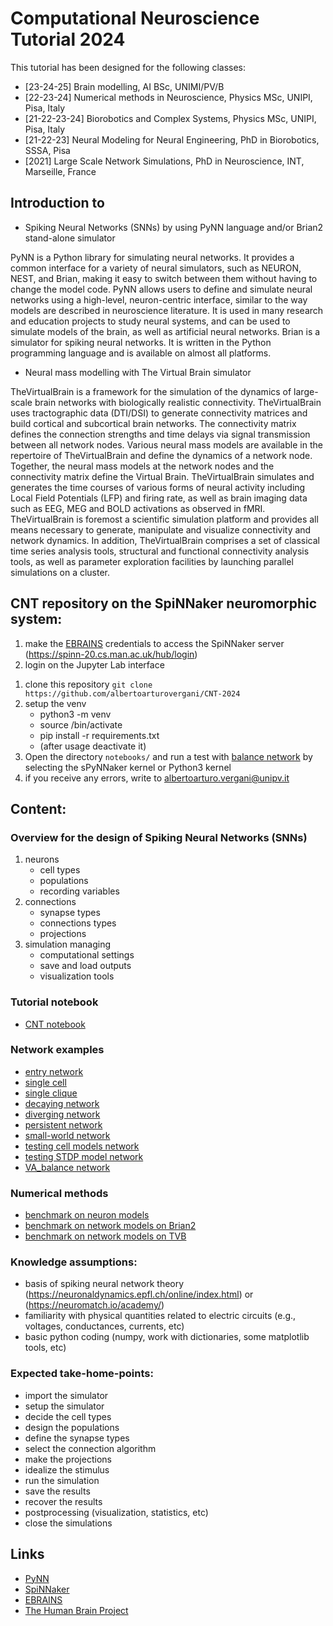 # Computational Neuroscience Tutorial 2024
This tutorial has been designed for the following classes:

- [23-24-25] Brain modelling, AI BSc, UNIMI/PV/B
- [22-23-24] Numerical methods in Neuroscience, Physics MSc, UNIPI, Pisa, Italy
- [21-22-23-24] Biorobotics and Complex Systems, Physics MSc, UNIPI, Pisa, Italy
- [21-22-23] Neural Modeling for Neural Engineering, PhD in Biorobotics, SSSA, Pisa
- [2021] Large Scale Network Simulations, PhD in Neuroscience, INT, Marseille, France

## Introduction to

- Spiking Neural Networks (SNNs) by using PyNN language and/or Brian2 stand-alone simulator

PyNN is a Python library for simulating neural networks. It provides a common interface for a variety of neural simulators, such as NEURON, NEST, and Brian, making it easy to switch between them without having to change the model code. PyNN allows users to define and simulate neural networks using a high-level, neuron-centric interface, similar to the way models are described in neuroscience literature. It is used in many research and education projects to study neural systems, and can be used to simulate models of the brain, as well as artificial neural networks. Brian is a simulator for spiking neural networks. It is written in the Python programming language and is available on almost all platforms. 

- Neural mass modelling with The Virtual Brain simulator 

TheVirtualBrain is a framework for the simulation of the dynamics of large-scale brain networks with biologically realistic connectivity. TheVirtualBrain uses tractographic data (DTI/DSI) to generate connectivity matrices and build cortical and subcortical brain networks. The connectivity matrix defines the connection strengths and time delays via signal transmission between all network nodes. Various neural mass models are available in the repertoire of TheVirtualBrain and define the dynamics of a network node. Together, the neural mass models at the network nodes and the connectivity matrix define the Virtual Brain. TheVirtualBrain simulates and generates the time courses of various forms of neural activity including Local Field Potentials (LFP) and firing rate, as well as brain imaging data such as EEG, MEG and BOLD activations as observed in fMRI. TheVirtualBrain is foremost a scientific simulation platform and provides all means necessary to generate, manipulate and visualize connectivity and network dynamics. In addition, TheVirtualBrain comprises a set of classical time series analysis tools, structural and functional connectivity analysis tools, as well as parameter exploration facilities by launching parallel simulations on a cluster.

## CNT repository on the SpiNNaker neuromorphic system:

1. make the [EBRAINS](https://www.ebrains.eu/news-and-events/addressing-the-mental-health-crisis-with-personalised-treatment-the-launch-of-the-virtual-brain-twin-project?_cldee=z3bx-t-X2WwYH_Ns69VC9kWyaW8VAwaVjMyz-P_vECfCWAdUYljKJvU80RoorvbIqKFnJHI0gre1ubrl7O-BVA&recipientid=contact-48c6764f990ded1182e40022489c5256-e666155866e2475f9b116c5c1ab32fb0&esid=b2e9e86d-e4e2-ee11-904c-002248a43fb1) credentials to access the SpiNNaker server (https://spinn-20.cs.man.ac.uk/hub/login)
1. login on the Jupyter Lab interface

<!-- 1. install [brian2](https://brian2.readthedocs.io/en/stable/index.html) simulator `pip install brain2`
1. install [PyNN](http://neuralensemble.org/docs/PyNN/installation.html) module `pip install PyNN`
1. install [TVB](https://github.com/the-virtual-brain/tvb-root/tree/master) module `pip install tvb-library tvb-framework`-->

1. clone this repository `git clone https://github.com/albertoarturovergani/CNT-2024`
1. setup the venv
    - python3 -m venv <name>
    - source <name>/bin/activate
    - pip install -r requirements.txt
    - (after usage deactivate it)
1. Open the directory `notebooks/` and run a test with [balance network](notebooks/intro/paper_balance-network.ipynb) by selecting the sPyNNaker kernel or Python3 kernel
1. if you receive any errors, write to albertoarturo.vergani@unipv.it

## Content:

### Overview for the design of Spiking Neural Networks (SNNs)

1. neurons
    - cell types
    - populations
    - recording variables
1. connections
    - synapse types
    - connections types
    - projections
3. simulation managing
    - computational settings
    - save and load outputs
    - visualization tools

### Tutorial notebook

- [CNT notebook](notebooks/intro/CNT_notebook.ipynb)

### Network examples 

- [entry network](notebooks/intro/eg_entry-network.ipynb)
- [single cell](notebooks/intro/eg_single-cell.ipynb)
- [single clique](notebooks/intro/eg_single-clique.ipynb)
- [decaying network](notebooks/intro/eg_decaying-network.ipynb)
- [diverging network](notebooks/intro/eg_diverging-network.ipynb)
- [persistent network](notebooks/intro/eg_persistent-network.ipynb)
- [small-world network](notebooks/intro/eg_small-world-network.ipynb)
- [testing cell models network](notebooks/intro/eg_testing-cell-models-network.ipynb)
- [testing STDP model network](notebooks/intro/eg_testing-STDP-model-network.ipynb)
- [VA_balance network](notebooks/intro/paper_balance-network.ipynb)

### Numerical methods 
- [benchmark on neuron models](notebooks/numerical-methods/)
- [benchmark on network models on Brian2](notebooks/numerical-methods/brian2/)
- [benchmark on network models on TVB](notebooks/numerical-methods/TVB/)

### Knowledge assumptions: 

- basis of spiking neural network theory (https://neuronaldynamics.epfl.ch/online/index.html) or (https://neuromatch.io/academy/)
- familiarity with physical quantities related to electric circuits (e.g., voltages, conductances, currents, etc)
- basic python coding (numpy, work with dictionaries, some matplotlib tools, etc)

### Expected take-home-points: 

- import the simulator
- setup the simulator
- decide the cell types 
- design the populations
- define the synapse types
- select the connection algorithm
- make the projections 
- idealize the stimulus
- run the simulation
- save the results
- recover the results
- postprocessing (visualization, statistics, etc)
- close the simulations

## Links
- [PyNN](http://neuralensemble.org/docs/PyNN/index.html)
- [SpiNNaker](http://apt.cs.manchester.ac.uk/projects/SpiNNaker/)
- [EBRAINS](https://ebrains.eu/)
- [The Human Brain Project](https://www.humanbrainproject.eu/en/)
